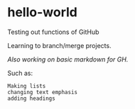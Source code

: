 # hello-world
Testing out functions of GitHub

Learning to branch/merge projects.

*Also working on basic markdown for GH.*

Such as:
```
Making lists
changing text emphasis
adding headings
```
